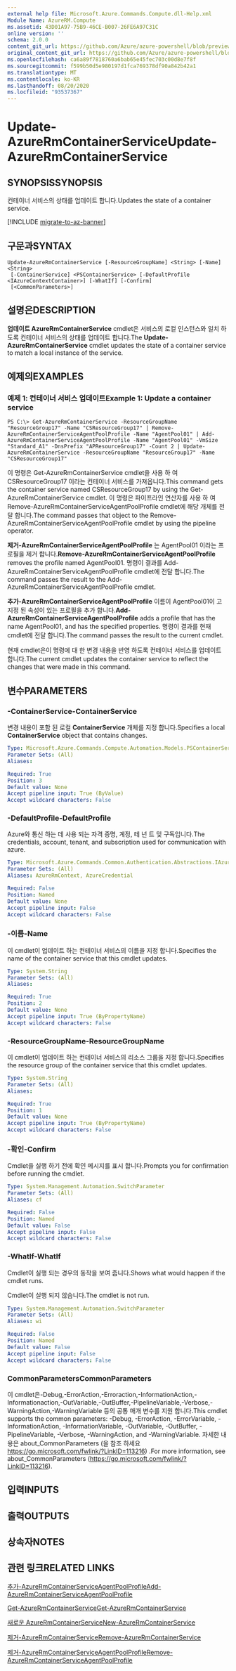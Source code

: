 ```yaml
---
external help file: Microsoft.Azure.Commands.Compute.dll-Help.xml
Module Name: AzureRM.Compute
ms.assetid: 43D01A97-75B9-46CE-B007-26FE6A97C31C
online version: ''
schema: 2.0.0
content_git_url: https://github.com/Azure/azure-powershell/blob/preview/src/ResourceManager/Compute/Stack/Commands.Compute/help/Update-AzureRmContainerService.md
original_content_git_url: https://github.com/Azure/azure-powershell/blob/preview/src/ResourceManager/Compute/Stack/Commands.Compute/help/Update-AzureRmContainerService.md
ms.openlocfilehash: ca6a89f7818760a6bab65e45fec703c00d8e7f8f
ms.sourcegitcommit: f599b50d5e980197d1fca769378df90a842b42a1
ms.translationtype: MT
ms.contentlocale: ko-KR
ms.lasthandoff: 08/20/2020
ms.locfileid: "93537367"
---
```

# <span data-ttu-id="7b122-101">Update-AzureRmContainerService</span><span class="sxs-lookup"><span data-stu-id="7b122-101">Update-AzureRmContainerService</span></span>

## <span data-ttu-id="7b122-102">SYNOPSIS</span><span class="sxs-lookup"><span data-stu-id="7b122-102">SYNOPSIS</span></span>
<span data-ttu-id="7b122-103">컨테이너 서비스의 상태를 업데이트 합니다.</span><span class="sxs-lookup"><span data-stu-id="7b122-103">Updates the state of a container service.</span></span>

[!INCLUDE [migrate-to-az-banner](../../includes/migrate-to-az-banner.md)]

## <span data-ttu-id="7b122-104">구문과</span><span class="sxs-lookup"><span data-stu-id="7b122-104">SYNTAX</span></span>

```
Update-AzureRmContainerService [-ResourceGroupName] <String> [-Name] <String>
 [-ContainerService] <PSContainerService> [-DefaultProfile <IAzureContextContainer>] [-WhatIf] [-Confirm]
 [<CommonParameters>]
```

## <span data-ttu-id="7b122-105">설명은</span><span class="sxs-lookup"><span data-stu-id="7b122-105">DESCRIPTION</span></span>
<span data-ttu-id="7b122-106">**업데이트 AzureRmContainerService** cmdlet은 서비스의 로컬 인스턴스와 일치 하도록 컨테이너 서비스의 상태를 업데이트 합니다.</span><span class="sxs-lookup"><span data-stu-id="7b122-106">The **Update-AzureRmContainerService** cmdlet updates the state of a container service to match a local instance of the service.</span></span>

## <span data-ttu-id="7b122-107">예제의</span><span class="sxs-lookup"><span data-stu-id="7b122-107">EXAMPLES</span></span>

### <span data-ttu-id="7b122-108">예제 1: 컨테이너 서비스 업데이트</span><span class="sxs-lookup"><span data-stu-id="7b122-108">Example 1: Update a container service</span></span>
```
PS C:\> Get-AzureRmContainerService -ResourceGroupName "ResourceGroup17" -Name "CSResourceGroup17" | Remove-AzureRmContainerServiceAgentPoolProfile -Name "AgentPool01" | Add-AzureRmContainerServiceAgentPoolProfile -Name "AgentPool01" -VmSize "Standard_A1" -DnsPrefix "APResourceGroup17" -Count 2 | Update-AzureRmContainerService -ResourceGroupName "ResourceGroup17" -Name "CSResourceGroup17"
```

<span data-ttu-id="7b122-109">이 명령은 Get-AzureRmContainerService cmdlet을 사용 하 여 CSResourceGroup17 이라는 컨테이너 서비스를 가져옵니다.</span><span class="sxs-lookup"><span data-stu-id="7b122-109">This command gets the container service named CSResourceGroup17 by using the Get-AzureRmContainerService cmdlet.</span></span>
<span data-ttu-id="7b122-110">이 명령은 파이프라인 연산자를 사용 하 여 Remove-AzureRmContainerServiceAgentPoolProfile cmdlet에 해당 개체를 전달 합니다.</span><span class="sxs-lookup"><span data-stu-id="7b122-110">The command passes that object to the Remove-AzureRmContainerServiceAgentPoolProfile cmdlet by using the pipeline operator.</span></span>

<span data-ttu-id="7b122-111">**제거-AzureRmContainerServiceAgentPoolProfile** 는 AgentPool01 이라는 프로필을 제거 합니다.</span><span class="sxs-lookup"><span data-stu-id="7b122-111">**Remove-AzureRmContainerServiceAgentPoolProfile** removes the profile named AgentPool01.</span></span>
<span data-ttu-id="7b122-112">명령이 결과를 Add-AzureRmContainerServiceAgentPoolProfile cmdlet에 전달 합니다.</span><span class="sxs-lookup"><span data-stu-id="7b122-112">The command passes the result to the Add-AzureRmContainerServiceAgentPoolProfile cmdlet.</span></span>

<span data-ttu-id="7b122-113">**추가-AzureRmContainerServiceAgentPoolProfile** 이름이 AgentPool01이 고 지정 된 속성이 있는 프로필을 추가 합니다.</span><span class="sxs-lookup"><span data-stu-id="7b122-113">**Add-AzureRmContainerServiceAgentPoolProfile** adds a profile that has the name AgentPool01, and has the specified properties.</span></span>
<span data-ttu-id="7b122-114">명령이 결과를 현재 cmdlet에 전달 합니다.</span><span class="sxs-lookup"><span data-stu-id="7b122-114">The command passes the result to the current cmdlet.</span></span>

<span data-ttu-id="7b122-115">현재 cmdlet은이 명령에 대 한 변경 내용을 반영 하도록 컨테이너 서비스를 업데이트 합니다.</span><span class="sxs-lookup"><span data-stu-id="7b122-115">The current cmdlet updates the container service to reflect the changes that were made in this command.</span></span>

## <span data-ttu-id="7b122-116">변수</span><span class="sxs-lookup"><span data-stu-id="7b122-116">PARAMETERS</span></span>

### <span data-ttu-id="7b122-117">-ContainerService</span><span class="sxs-lookup"><span data-stu-id="7b122-117">-ContainerService</span></span>
<span data-ttu-id="7b122-118">변경 내용이 포함 된 로컬 **ContainerService** 개체를 지정 합니다.</span><span class="sxs-lookup"><span data-stu-id="7b122-118">Specifies a local **ContainerService** object that contains changes.</span></span>

```yaml
Type: Microsoft.Azure.Commands.Compute.Automation.Models.PSContainerService
Parameter Sets: (All)
Aliases: 

Required: True
Position: 3
Default value: None
Accept pipeline input: True (ByValue)
Accept wildcard characters: False
```

### <span data-ttu-id="7b122-119">-DefaultProfile</span><span class="sxs-lookup"><span data-stu-id="7b122-119">-DefaultProfile</span></span>
<span data-ttu-id="7b122-120">Azure와 통신 하는 데 사용 되는 자격 증명, 계정, 테 넌 트 및 구독입니다.</span><span class="sxs-lookup"><span data-stu-id="7b122-120">The credentials, account, tenant, and subscription used for communication with azure.</span></span>

```yaml
Type: Microsoft.Azure.Commands.Common.Authentication.Abstractions.IAzureContextContainer
Parameter Sets: (All)
Aliases: AzureRmContext, AzureCredential

Required: False
Position: Named
Default value: None
Accept pipeline input: False
Accept wildcard characters: False
```

### <span data-ttu-id="7b122-121">-이름</span><span class="sxs-lookup"><span data-stu-id="7b122-121">-Name</span></span>
<span data-ttu-id="7b122-122">이 cmdlet이 업데이트 하는 컨테이너 서비스의 이름을 지정 합니다.</span><span class="sxs-lookup"><span data-stu-id="7b122-122">Specifies the name of the container service that this cmdlet updates.</span></span>

```yaml
Type: System.String
Parameter Sets: (All)
Aliases: 

Required: True
Position: 2
Default value: None
Accept pipeline input: True (ByPropertyName)
Accept wildcard characters: False
```

### <span data-ttu-id="7b122-123">-ResourceGroupName</span><span class="sxs-lookup"><span data-stu-id="7b122-123">-ResourceGroupName</span></span>
<span data-ttu-id="7b122-124">이 cmdlet이 업데이트 하는 컨테이너 서비스의 리소스 그룹을 지정 합니다.</span><span class="sxs-lookup"><span data-stu-id="7b122-124">Specifies the resource group of the container service that this cmdlet updates.</span></span>

```yaml
Type: System.String
Parameter Sets: (All)
Aliases: 

Required: True
Position: 1
Default value: None
Accept pipeline input: True (ByPropertyName)
Accept wildcard characters: False
```

### <span data-ttu-id="7b122-125">-확인</span><span class="sxs-lookup"><span data-stu-id="7b122-125">-Confirm</span></span>
<span data-ttu-id="7b122-126">Cmdlet을 실행 하기 전에 확인 메시지를 표시 합니다.</span><span class="sxs-lookup"><span data-stu-id="7b122-126">Prompts you for confirmation before running the cmdlet.</span></span>

```yaml
Type: System.Management.Automation.SwitchParameter
Parameter Sets: (All)
Aliases: cf

Required: False
Position: Named
Default value: False
Accept pipeline input: False
Accept wildcard characters: False
```

### <span data-ttu-id="7b122-127">-WhatIf</span><span class="sxs-lookup"><span data-stu-id="7b122-127">-WhatIf</span></span>
<span data-ttu-id="7b122-128">Cmdlet이 실행 되는 경우의 동작을 보여 줍니다.</span><span class="sxs-lookup"><span data-stu-id="7b122-128">Shows what would happen if the cmdlet runs.</span></span>

<span data-ttu-id="7b122-129">Cmdlet이 실행 되지 않습니다.</span><span class="sxs-lookup"><span data-stu-id="7b122-129">The cmdlet is not run.</span></span>

```yaml
Type: System.Management.Automation.SwitchParameter
Parameter Sets: (All)
Aliases: wi

Required: False
Position: Named
Default value: False
Accept pipeline input: False
Accept wildcard characters: False
```

### <span data-ttu-id="7b122-130">CommonParameters</span><span class="sxs-lookup"><span data-stu-id="7b122-130">CommonParameters</span></span>
<span data-ttu-id="7b122-131">이 cmdlet은-Debug,-ErrorAction,-Erroraction,-InformationAction,-Informationaction,-OutVariable,-OutBuffer,-PipelineVariable,-Verbose,-WarningAction,-WarningVariable 등의 공통 매개 변수를 지원 합니다.</span><span class="sxs-lookup"><span data-stu-id="7b122-131">This cmdlet supports the common parameters: -Debug, -ErrorAction, -ErrorVariable, -InformationAction, -InformationVariable, -OutVariable, -OutBuffer, -PipelineVariable, -Verbose, -WarningAction, and -WarningVariable.</span></span> <span data-ttu-id="7b122-132">자세한 내용은 about_CommonParameters (을 참조 하세요 https://go.microsoft.com/fwlink/?LinkID=113216) .</span><span class="sxs-lookup"><span data-stu-id="7b122-132">For more information, see about_CommonParameters (https://go.microsoft.com/fwlink/?LinkID=113216).</span></span>

## <span data-ttu-id="7b122-133">입력</span><span class="sxs-lookup"><span data-stu-id="7b122-133">INPUTS</span></span>

## <span data-ttu-id="7b122-134">출력</span><span class="sxs-lookup"><span data-stu-id="7b122-134">OUTPUTS</span></span>

## <span data-ttu-id="7b122-135">상속자</span><span class="sxs-lookup"><span data-stu-id="7b122-135">NOTES</span></span>

## <span data-ttu-id="7b122-136">관련 링크</span><span class="sxs-lookup"><span data-stu-id="7b122-136">RELATED LINKS</span></span>

[<span data-ttu-id="7b122-137">추가-AzureRmContainerServiceAgentPoolProfile</span><span class="sxs-lookup"><span data-stu-id="7b122-137">Add-AzureRmContainerServiceAgentPoolProfile</span></span>](./Add-AzureRmContainerServiceAgentPoolProfile.md)

[<span data-ttu-id="7b122-138">Get-AzureRmContainerService</span><span class="sxs-lookup"><span data-stu-id="7b122-138">Get-AzureRmContainerService</span></span>](./Get-AzureRmContainerService.md)

[<span data-ttu-id="7b122-139">새로운 AzureRmContainerService</span><span class="sxs-lookup"><span data-stu-id="7b122-139">New-AzureRmContainerService</span></span>](./New-AzureRmContainerService.md)

[<span data-ttu-id="7b122-140">제거-AzureRmContainerService</span><span class="sxs-lookup"><span data-stu-id="7b122-140">Remove-AzureRmContainerService</span></span>](./Remove-AzureRmContainerService.md)

[<span data-ttu-id="7b122-141">제거-AzureRmContainerServiceAgentPoolProfile</span><span class="sxs-lookup"><span data-stu-id="7b122-141">Remove-AzureRmContainerServiceAgentPoolProfile</span></span>](./Remove-AzureRmContainerServiceAgentPoolProfile.md)


